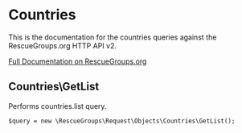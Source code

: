# Countries

This is the documentation for the countries queries against the RescueGroups.org HTTP API v2.

[Full Documentation on RescueGroups.org](https://userguide.rescuegroups.org/display/APIDG/Object+definitions#Objectdefinitions-countries)

## Countries\GetList

Performs countries.list query.

    $query = new \RescueGroups\Request\Objects\Countries\GetList();





